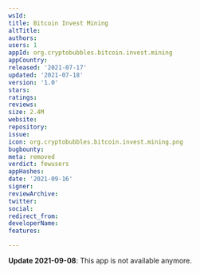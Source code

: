 ```yaml
---
wsId: 
title: Bitcoin Invest Mining
altTitle: 
authors: 
users: 1
appId: org.cryptobubbles.bitcoin.invest.mining
appCountry: 
released: '2021-07-17'
updated: '2021-07-18'
version: '1.0'
stars: 
ratings: 
reviews: 
size: 2.4M
website: 
repository: 
issue: 
icon: org.cryptobubbles.bitcoin.invest.mining.png
bugbounty: 
meta: removed
verdict: fewusers
appHashes: 
date: '2021-09-16'
signer: 
reviewArchive: 
twitter: 
social: 
redirect_from: 
developerName: 
features: 

---
```


**Update 2021-09-08**: This app is not available anymore.
